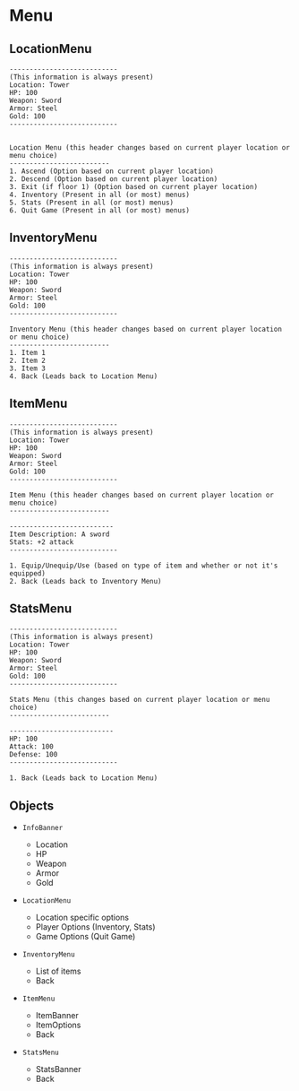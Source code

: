# Menu

## LocationMenu
```
---------------------------
(This information is always present)
Location: Tower
HP: 100
Weapon: Sword
Armor: Steel
Gold: 100
---------------------------


Location Menu (this header changes based on current player location or menu choice)
-------------------------
1. Ascend (Option based on current player location)
2. Descend (Option based on current player location)
3. Exit (if floor 1) (Option based on current player location)
4. Inventory (Present in all (or most) menus)
5. Stats (Present in all (or most) menus)
6. Quit Game (Present in all (or most) menus)
```

## InventoryMenu
```
---------------------------
(This information is always present)
Location: Tower
HP: 100
Weapon: Sword
Armor: Steel
Gold: 100
---------------------------

Inventory Menu (this header changes based on current player location or menu choice)
-------------------------
1. Item 1
2. Item 2
3. Item 3
4. Back (Leads back to Location Menu)
```

## ItemMenu
```
---------------------------
(This information is always present)
Location: Tower
HP: 100
Weapon: Sword
Armor: Steel
Gold: 100
---------------------------

Item Menu (this header changes based on current player location or menu choice)
-------------------------

--------------------------
Item Description: A sword
Stats: +2 attack
---------------------------

1. Equip/Unequip/Use (based on type of item and whether or not it's equipped)
2. Back (Leads back to Inventory Menu)
```

## StatsMenu
```
---------------------------
(This information is always present)
Location: Tower
HP: 100
Weapon: Sword
Armor: Steel
Gold: 100
---------------------------

Stats Menu (this changes based on current player location or menu choice)
-------------------------

--------------------------
HP: 100
Attack: 100
Defense: 100
---------------------------

1. Back (Leads back to Location Menu)
```

## Objects

* `InfoBanner`
  * Location
  * HP
  * Weapon
  * Armor
  * Gold

* `LocationMenu`
  * Location specific options
  * Player Options (Inventory, Stats)
  * Game Options (Quit Game)
  
* `InventoryMenu`
  * List of items
  * Back
  
* `ItemMenu`
  * ItemBanner
  * ItemOptions
  * Back
  
* `StatsMenu`
  * StatsBanner
  * Back
  
  

